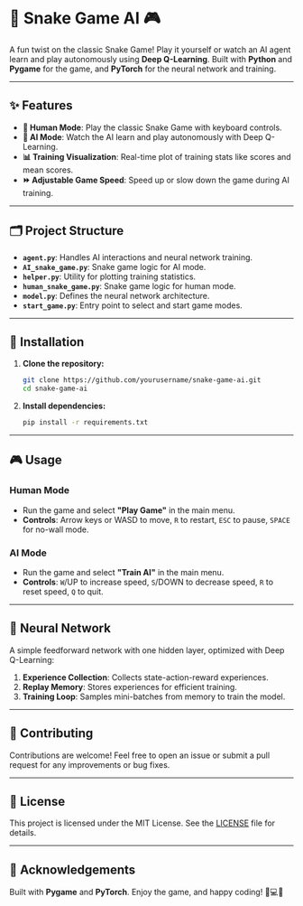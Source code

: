 
# 🐍 Snake Game AI 🎮

A fun twist on the classic Snake Game! Play it yourself or watch an AI agent learn and play autonomously using **Deep Q-Learning**. Built with **Python** and **Pygame** for the game, and **PyTorch** for the neural network and training.

---

## ✨ Features

- **👾 Human Mode**: Play the classic Snake Game with keyboard controls.
- **🤖 AI Mode**: Watch the AI learn and play autonomously with Deep Q-Learning.
- **📊 Training Visualization**: Real-time plot of training stats like scores and mean scores.
- **⏩ Adjustable Game Speed**: Speed up or slow down the game during AI training.

---

## 🗂️ Project Structure

- **`agent.py`**: Handles AI interactions and neural network training.
- **`AI_snake_game.py`**: Snake game logic for AI mode.
- **`helper.py`**: Utility for plotting training statistics.
- **`human_snake_game.py`**: Snake game logic for human mode.
- **`model.py`**: Defines the neural network architecture.
- **`start_game.py`**: Entry point to select and start game modes.

---

## 🚀 Installation

1. **Clone the repository:**
   ```bash
   git clone https://github.com/yourusername/snake-game-ai.git
   cd snake-game-ai
   ```
2. **Install dependencies:**
   ```bash
   pip install -r requirements.txt
   ```

---

## 🎮 Usage

### **Human Mode**
- Run the game and select **"Play Game"** in the main menu.
- **Controls**: Arrow keys or WASD to move, `R` to restart, `ESC` to pause, `SPACE` for no-wall mode.

### **AI Mode**
- Run the game and select **"Train AI"** in the main menu.
- **Controls**: `W`/UP to increase speed, `S`/DOWN to decrease speed, `R` to reset speed, `Q` to quit.

---

## 🧠 Neural Network

A simple feedforward network with one hidden layer, optimized with Deep Q-Learning:
1. **Experience Collection**: Collects state-action-reward experiences.
2. **Replay Memory**: Stores experiences for efficient training.
3. **Training Loop**: Samples mini-batches from memory to train the model.

---

## 🤝 Contributing

Contributions are welcome! Feel free to open an issue or submit a pull request for any improvements or bug fixes.

---

## 📜 License

This project is licensed under the MIT License. See the [LICENSE](LICENSE) file for details.

---

## 🙏 Acknowledgements

Built with **Pygame** and **PyTorch**. Enjoy the game, and happy coding! 🐍💻🎉
